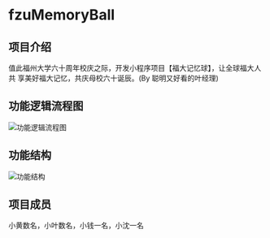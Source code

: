 # fzuMemoryBall

## 项目介绍

值此福州大学六十周年校庆之际，开发小程序项目【福大记忆球】，让全球福大人共 享美好福大记忆，共庆母校六十诞辰。(By 聪明又好看的叶经理)

## 功能逻辑流程图

![功能逻辑流程图](http://hlx-blog.oss-cn-beijing.aliyuncs.com/18-9-18/65724816.jpg)

## 功能结构

![功能结构](http://hlx-blog.oss-cn-beijing.aliyuncs.com/18-9-18/99950178.jpg)

## 项目成员

小黄数名，小叶数名，小钱一名，小沈一名